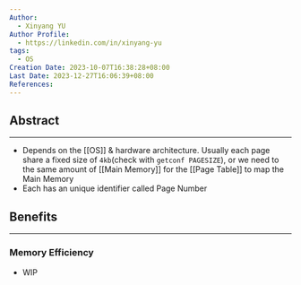 ```yaml
---
Author:
  - Xinyang YU
Author Profile:
  - https://linkedin.com/in/xinyang-yu
tags:
  - OS
Creation Date: 2023-10-07T16:38:28+08:00
Last Date: 2023-12-27T16:06:39+08:00
References: 
---
```

## Abstract
---
- Depends on the [[OS]] & hardware architecture. Usually each page share a fixed size of `4kb`(check with `getconf PAGESIZE`), or we need to the same amount of [[Main Memory]] for the [[Page Table]] to map the Main Memory
- Each has an unique identifier called Page Number

## Benefits
---
### Memory Efficiency
- WIP